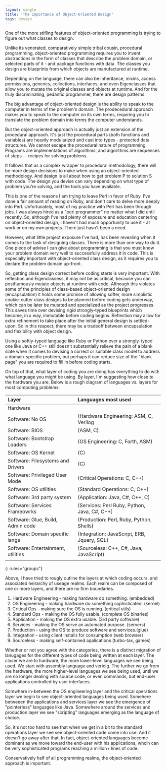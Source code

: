 ```yaml
---
layout: single
title: 'The Importance of Object-Oriented Design'
tags: design
---
```


One of the more stifling features of object-oriented programming is trying to figure out what classes to design.

Unlike its venerated, comparatively simple tribal cousin, procedural programming, object-oriented programming requires you to invent abstractions in the form of classes that describe the problem domain, or selected parts of it - and package functions with data. The classes you design are blueprints from which objects are manufactured at runtime.

Depending on the language, there can also be inheritance, mixins, access permissions, generics, collections, interfaces, and even Eigenclasses that allow you to mutate the original classes and objects at runtime. And for the truly discriminating, pedantic programmer, there are design patterns.

The big advantage of object-oriented design is the ability to speak to the computer in terms of the problem's domain. The prodecedural approach makes you to speak to the computer on its own terms, requiring you to translate the problem domain into terms the computer understands.

But the object-oriented approach is actually just an extension of the procedural approach. It's just the procedural parts (both functions and variables) are heavily modularized and cast into types - protected data structures. We cannot escape the procedural nature of programming. Programs are implementations of algorithms, and algorithms are sequences of steps -- recipes for solving problems.

It follows that as a complex wrapper to procedural methodology, there will be more design decisions to make when using an object-oriented methodology. And design is all about how to get problem P to solution S with code. The design you devise can vary depending on what type of problem you're solving, and the tools you have available.

This is one of the reasons I am trying to leave Perl in favor of Ruby. I've done a fair amount of reading on Ruby, and don't care to delve more deeply into Perl. Unfortunately, most of my practice with Perl has been through jobs. I was always hired as a "perl programmer" no matter what I did until recently. So, although I've had plenty of exposure and education centering on object-oriented design, I haven't had much opportunity to use it - at work or on my own projects. There just hasn't been a need.

However, what little project exposure I've had, has been revealing when it comes to the task of designing classes. There is more than one way to do it. One piece of advise I can give about programming is that you must know your problem domain very well to successfully address it in code. This is especially important with object-oriented class design, as it requires you to declare the problem domain up-front.

So, getting class design correct before coding starts is very important. With reflection and Eigenclassess, it may not be as critical, because you can posthumously mutate objects at runtime with code. Although this violates some of the principles of class-based object-oriented design (encapsulation) it holds some promise of allowing softer, more simplistic cookie-cutter class designs to be planned before coding gets underway, which can be later be mutated and specialized as the project progresses. This saves time over devising rigid strongly-typed blueprints which become, in a way, immutable before coding begins. Reflection may allow for extra refinement to take place after the initial general design is settled-upon. So in this respect, there may be a tradeoff between encapsulation and flexibility with object design.

Using a softly-typed language like Ruby or Python over a strongly-typed one like Java or C++ still doesn't substantially relieve the pain of a blank slate when it comes to devising a correct or suitable class model to address a domain-specific problem, but perhaps it can reduce size of the "blank page" you are required to fill in before coding starts.

On top of that, what layer of coding you are doing has everything to do with what language you might be using. By layer, I'm suggesting how close to the hardware you are. Below is a rough diagram of languages vs. layers for most computing problems:

|Layer                               |Languages most used                              |
|:-----------------------------------|:------------------------------------------------|
|Hardware                            |                                                 |
|Software: No OS                     |    (Hardware Engineering: ASM, C, Verilog       |
|Software: BIOS                      |    (ASM, C)                                     |
|Software: Bootstrap Loaders         |    (OS Engineering: C, Forth, ASM)              |
|Software: OS Kernel                 |    (C)                                          |
|Software: Filesystems and Drivers   |    (C)                                          |
|Software: Privileged User Mode      |    (Critical Operations: C, C++)                |
|Software: OS utilities              |    (Standard Operations: C, C++)                |
|Software: 3rd party system          |    (Application: Java, C#, C++, C)              |
|Software: Services Frameowrks       |    (Services: Perl Ruby, Python, Java, C#, C++) |
|Software: Glue, Build, Admin code   |    (Production: Perl, Ruby, Python, Shells)     |
|Software: Domain specific langs     |    (Integration: JavaScript, ERB, Jquery, SQL)  |
|Software: Entertainment, utilities  |    (Sourceless: C++, C#, Java, JavaScript)      |
|                                    |                                                 |
{: rules="groups"}

Above, I have tried to rougly outline the layers at which coding occurs, and associated heirarchy of useage realms. Each realm can be composed of one or more layers, and there are no firm boundaries.

1. Hardware Engineering - making hardware do something. (embedded)
2. OS Engineering       - making hardware do something sophisticated. (kernel) 
3. Critical Ops         - making sure the OS is running. (critical utils)
4. Standard Ops         - making the OS fully usable.    (complete OS binaries)
5. Application          - making the OS extra usable.    (3rd party software)
6. Services             - making the OS serve an automated purpose. (servers)
7. Production           - using the OS to produce software and services.(glue)
8. Integration          - using client installs for consumption (web browser) 
9. Sourceless           - making self-contained applications (turbo-tax, games)

Whether or not you agree with the categories, there is a distinct migration of lanugages for the different types of code being written at each layer. The closer we are to hardware, the more lower-level languages we see being used. We start with assembly language and veriolg. The further we go from the hardware, the more higher-level languages we see being used, until we are no longer dealing with source code, or even commands, but end-user applications controlled by user interfaces.

Somwhere in-between the OS engineering layer and the critical operations layer we begin to see object-oriented languages being used. Somehere betweeen the applications and services layer we see the emergence of "pointerless" languages like Java. Somewhere around the services and production layer we see "scripting" languages emerging as the language of choice.

So, it's not too hard to see that when we get in a bit to the standard operations layer we see see object-oriented code come into use. And it doesn't go away after that. In fact, object-oriented languages become dominant as we move toward the end-user with his applications, whcih can be very sophisticated programs reaching a million+ lines of code.

Conservatively half of all programming realms, the object-oriented approach is important.


